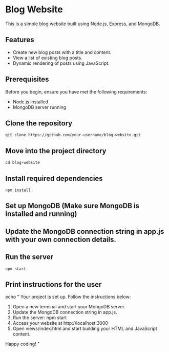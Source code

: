 # Blog Website

This is a simple blog website built using Node.js, Express, and MongoDB.

## Features

- Create new blog posts with a title and content.
- View a list of existing blog posts.
- Dynamic rendering of posts using JavaScript.

## Prerequisites

Before you begin, ensure you have met the following requirements:

- Node.js installed
- MongoDB server running

## Clone the repository
```
git clone https://github.com/your-username/blog-website.git
```
## Move into the project directory
```
cd blog-website
```
## Install required dependencies
```
npm install
```

## Set up MongoDB (Make sure MongoDB is installed and running)
## Update the MongoDB connection string in app.js with your own connection details.

## Run the server
```
npm start
```

## Print instructions for the user
echo "
Your project is set up. Follow the instructions below:

1. Open a new terminal and start your MongoDB server.
2. Update the MongoDB connection string in app.js.
3. Run the server: npm start
4. Access your website at http://localhost:3000
5. Open views/index.html and start building your HTML and JavaScript content.

Happy coding!
"
